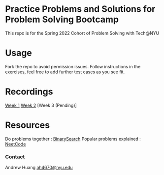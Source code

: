# Practice Problems and Solutions for Problem Solving Bootcamp

This repo is for the Spring 2022 Cohort of Problem Solving with Tech@NYU

# Usage

Fork the repo to avoid permission issues.
Follow instructions in the exercises, feel free to add further test cases as
you see fit.

# Recordings
[Week
1](https://urldefense.proofpoint.com/v2/url?u=https-3A__www.youtube.com_watch-3Fv-3D9-2DK2HjdW5AI&d=DwMFaQ&c=slrrB7dE8n7gBJbeO0g-IQ&r=sJoEh8yESYxm-ch47ta96Q&m=m59344qiITtaJXpBTSWlxOh-EHkoGrxFwEXqBevTnhpe-nTEIpz8zlWsl7Md1jEt&s=LgEYQQCYiIjCsg2hlbM88RsCA5S74sVCRQWsP7q1YR8&e=)
[Week 2](https://www.youtube.com/watch?v=SYWSJwWzsuY)
[Week 3 (Pending)]

# Resources
Do problems together : [BinarySearch](binarysearch.com)
Popular problems explained : [NeetCode](neetcode.io)

### Contact
Andrew Huang
ah4670@nyu.edu
